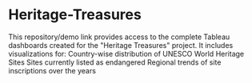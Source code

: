 # Heritage-Treasures
This repository/demo link provides access to the complete Tableau dashboards created for the "Heritage Treasures" project. It includes visualizations for:  Country-wise distribution of UNESCO World Heritage Sites  Sites currently listed as endangered  Regional trends of site inscriptions over the years
